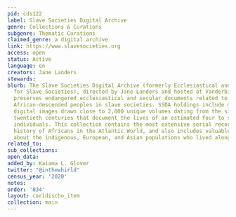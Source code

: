 ```yaml
---
pid: cds122
label: Slave Societies Digital Archive
genre: Collections & Curations
subgenre: Thematic Curations
claimed_genre: a digital archive
link: https://www.slavesocieties.org
access: open
status: Active
language: en
creators: Jane Landers
stewards:
blurb: The Slave Societies Digital Archive (formerly Ecclesiastical and Secular Sources
  for Slave Societies), directed by Jane Landers and hosted at Vanderbilt University,
  preserves endangered ecclesiastical and secular documents related to Africans and
  African-descended peoples in slave societies. SSDA holdings include more than 700,000
  digital images drawn close to 2,000 unique volumes dating from the sixteenth through
  twentieth centuries that document the lives of an estimated four to six million
  individuals. This collection contains the most extensive serial records for the
  history of Africans in the Atlantic World, and also includes valuable information
  about the indigenous, European, and Asian populations who lived alongside them.
related_to:
sub_collections:
open_data:
added_by: Kaiama L. Glover
twitter: "@inthewhirld"
census_year: '2020'
notes:
order: '034'
layout: caridischo_item
collection: main
---
```

